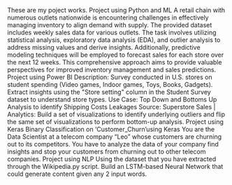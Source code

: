 These are my poject works.
Project using Python and ML
A retail chain with numerous outlets nationwide is encountering challenges in effectively managing inventory to align demand with supply. The provided dataset includes weekly sales data for various outlets. The task involves utilizing statistical analysis, exploratory data analysis (EDA), and outlier analysis to address missing values and derive insights. Additionally, predictive modeling techniques will be employed to forecast sales for each store over the next 12 weeks. This comprehensive approach aims to provide valuable perspectives for improved inventory management and sales predictions.
Project using Power BI
Description: Survey conducted in U.S. stores on student spending (Video games, Indoor games, Toys, Books, Gadgets). Extract insights using the "Store setting" column in the Student Survey dataset to understand store types. Use Case: Top Down and Bottoms Up Analysis to identify Shipping Costs Leakages
Source: Superstore Sales | Analytics: Build a set of visualizations to identify underlying outliers and flip the same set of visualizations to perform bottom-up analysis.
Project using Keras
Binary Classification on ‘Customer_Churn’using Keras
You are the Data Scientist at a telecom company “Leo” whose customers are churning out to its competitors. You have to analyze the data of your company find insights and stop your customers from churning out to other telecom companies.
Project using NLP
Using the dataset that you have extracted through the Wikipedia.py script. Build an LSTM-based Neural Network that could generate content given any 2 input words.
